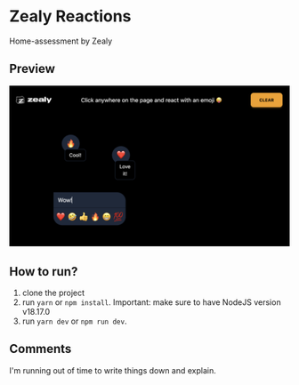 # Zealy Reactions

Home-assessment by Zealy

## Preview

![Preview](/preview.png "Zealy Reactions")

## How to run?

1. clone the project
2. run `yarn` or `npm install`. Important: make sure to have NodeJS version v18.17.0
3. run `yarn dev` or `npm run dev`.

## Comments

I'm running out of time to write things down and explain.

